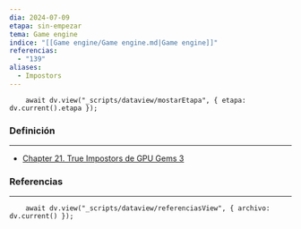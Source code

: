```yaml
---
dia: 2024-07-09
etapa: sin-empezar
tema: Game engine
indice: "[[Game engine/Game engine.md|Game engine]]"
referencias:
  - "139"
aliases:
  - Impostors
---
```

```dataviewjs
	await dv.view("_scripts/dataview/mostarEtapa", { etapa: dv.current().etapa });
```
### Definición
---
* [Chapter 21. True Impostors de GPU Gems 3](https://developer.nvidia.com/gpugems/gpugems3/part-iv-image-effects/chapter-21-true-impostors)



### Referencias
---
```dataviewjs
	await dv.view("_scripts/dataview/referenciasView", { archivo: dv.current() });
```